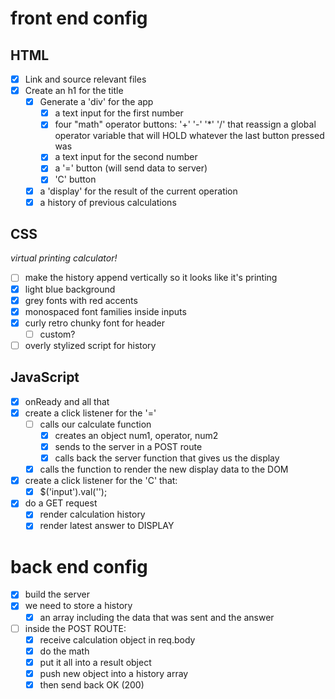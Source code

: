 # front end config
## HTML
  - [x] Link and source relevant files
  - [x] Create an h1 for the title
    - [x] Generate a 'div' for the app
        - [x] a text input for the first number
        - [x] four "math" operator buttons: '+' '-' '*' '/' that reassign a global operator variable that will HOLD whatever the last button pressed was
        - [x] a text input for the second number
        - [x] a '=' button (will send data to server)
        - [x] 'C' button
    - [x] a 'display' for the result of the current operation
    - [x] a history of previous calculations
## CSS
 *virtual printing calculator!*
- [ ] make the history append vertically so it looks like it's printing
- [x] light blue background 
- [x] grey fonts with red accents
- [x] monospaced font families inside inputs
- [x] curly retro chunky font for header 
    - [ ] custom?
- [ ] overly stylized script for history 

## JavaScript
- [x] onReady and all that
- [x] create a click listener for the '=' 
    - [ ] calls our calculate function 
        - [x] creates an object num1, operator, num2
        - [x] sends to the server in a POST route
        - [x] calls back the server function that gives us the display
    - [x] calls the function to render the new display data to the DOM
-  [x] create a click listener for the 'C' that:
    - [x] $('input').val('');
- [x] do a GET request 
    - [x] render calculation history
    - [x] render latest answer to DISPLAY

# back end config

- [x] build the server
- [x] we need to store a history 
    - [x] an array including the data that was sent and the answer
- [ ] inside the POST ROUTE:
    - [x] receive calculation object in req.body
    - [x] do the math
    - [x] put it all into a result object
    - [x] push new object into a history array
    - [x] then send back OK (200)
